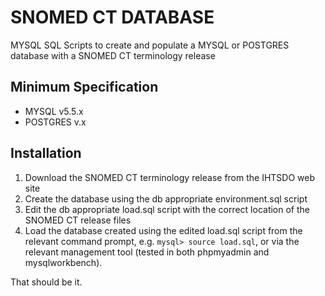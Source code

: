 SNOMED CT DATABASE 
===============
MYSQL SQL Scripts to create and populate a MYSQL or POSTGRES database with a SNOMED CT terminology release


Minimum Specification
---------------------
- MYSQL v5.5.x
- POSTGRES v.x


Installation
------------
1. Download the SNOMED CT terminology release from the IHTSDO web site
2. Create the database using the db appropriate environment.sql script
3. Edit the db appropriate load.sql script with the correct location of the SNOMED CT release files
4. Load the database created using the edited load.sql script from the relevant command prompt, e.g. `mysql> source load.sql`, or via the relevant management tool (tested in both phpmyadmin and mysqlworkbench).

That should be it.

